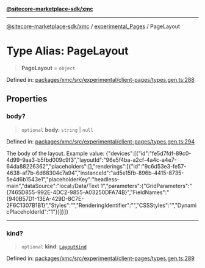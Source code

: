 [**@sitecore-marketplace-sdk/xmc**](../../../../README.md)

***

[@sitecore-marketplace-sdk/xmc](../../../../README.md) / [experimental\_Pages](../README.md) / PageLayout

# Type Alias: PageLayout

> **PageLayout** = `object`

Defined in: [packages/xmc/src/experimental/client-pages/types.gen.ts:288](https://github.com/Sitecore/marketplace-sdk/blob/main/packages/xmc/src/experimental/client-pages/types.gen.ts#L288)

## Properties

### body?

> `optional` **body**: `string` \| `null`

Defined in: [packages/xmc/src/experimental/client-pages/types.gen.ts:294](https://github.com/Sitecore/marketplace-sdk/blob/main/packages/xmc/src/experimental/client-pages/types.gen.ts#L294)

The body of the layout.
Example value: {"devices":[{"id":"fe5d7fdf-89c0-4d99-9aa3-b5fbd009c9f3","layoutId":"96e5f4ba-a2cf-4a4c-a4e7-64da88226362","placeholders":[],"renderings":[{"id":"9c6d53e3-fe57-4638-af7b-6d68304c7a94","instanceId":"ad5e15fb-896b-4415-8735-5e4d6b1543e1","placeholderKey":"headless-main","dataSource":"local:/Data/Text 1","parameters":{"GridParameters":"{7465D855-992E-4DC2-9855-A03250DFA74B}","FieldNames":"{940B57D1-13EA-429D-8C7E-2F6C1307B1B1}","Styles":"","RenderingIdentifier":"","CSSStyles":"","DynamicPlaceholderId":"1"}}]}]}

***

### kind?

> `optional` **kind**: [`LayoutKind`](LayoutKind.md)

Defined in: [packages/xmc/src/experimental/client-pages/types.gen.ts:289](https://github.com/Sitecore/marketplace-sdk/blob/main/packages/xmc/src/experimental/client-pages/types.gen.ts#L289)
